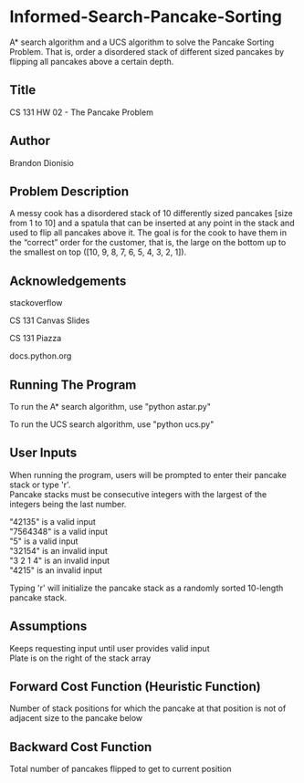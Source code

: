 # Informed-Search-Pancake-Sorting

A* search algorithm and a UCS algorithm to solve the Pancake Sorting Problem. That is, order a disordered stack of different sized pancakes by flipping all pancakes above a certain depth.

## Title

CS 131 HW 02 - The Pancake Problem

## Author

Brandon Dionisio

## Problem Description

A messy cook has a disordered stack of 10 differently sized pancakes [size from 1 to 10] and a spatula that can be inserted at any point in the stack and used to flip all pancakes above it. The goal is for the cook to have them in the “correct” order for the customer, that is, the large on the bottom up to the smallest on top ([10, 9, 8, 7, 6, 5, 4, 3, 2, 1]).

## Acknowledgements

stackoverflow

CS 131 Canvas Slides

CS 131 Piazza

docs.python.org

## Running The Program

To run the A* search algorithm, use "python astar.py"

To run the UCS search algorithm, use "python ucs.py"

## User Inputs

When running the program, users will be prompted to enter their pancake stack or type 'r'.  
Pancake stacks must be consecutive integers with the largest of the integers being the last number.

"42135" is a valid input  
"7564348" is a valid input  
"5" is a valid input  
"32154" is an invalid input  
"3 2 1 4" is an invalid input  
"4215" is an invalid input  

Typing 'r' will initialize the pancake stack as a randomly sorted 10-length pancake stack.

## Assumptions

Keeps requesting input until user provides valid input  
Plate is on the right of the stack array

## Forward Cost Function (Heuristic Function)

Number of stack positions for which the pancake at that position is not of adjacent size to the pancake below

## Backward Cost Function

Total number of pancakes flipped to get to current position
